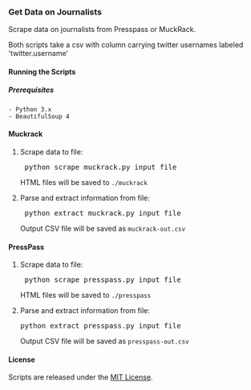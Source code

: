 ### Get Data on Journalists

Scrape data on journalists from Presspass or MuckRack. 

Both scripts take a csv with column carrying twitter usernames labeled 'twitter.username'

#### Running the Scripts

##### Prerequisites
	- Python 3.x
	- BeautifulSoup 4
	
#### Muckrack

1. Scrape data to file:

    <pre> python scrape_muckrack.py input_file </pre>
    
    HTML files will be saved to `./muckrack`

2. Parse and extract information from file:

    <pre> python extract_muckrack.py input_file</pre>

    Output CSV file will be saved as `muckrack-out.csv`


#### PressPass

1. Scrape data to file:

   <pre> python scrape_presspass.py input_file </pre>

    HTML files will be saved to  `./presspass`

2. Parse and extract information from file:

    <pre>python extract_presspass.py input_file </pre>

    Output CSV file will be saved as `presspass-out.csv`

#### License

Scripts are released under the [MIT License](https://github.com/soodoku/data-journalist/blob/master/License.md).
